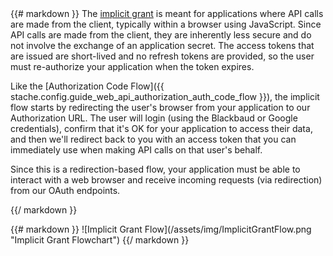 <div class="row">
<div class="col-md-6" style="text-align: left;">
{{# markdown }}
The <a href="https://tools.ietf.org/html/rfc6749#section-1.3.2" target="_blank">implicit grant</a> is meant for applications where API calls are made from the client, typically within a browser using JavaScript.  Since API calls are made from the client, they are inherently less secure and do not involve the exchange of an application secret. The access tokens that are issued are short-lived and no refresh tokens are provided, so the user must re-authorize your application when the token expires.

Like the [Authorization Code Flow]({{ stache.config.guide_web_api_authorization_auth_code_flow }}), the implicit flow starts by redirecting the user's browser from your application to our Authorization URL.  The user will login (using the Blackbaud or Google credentials), confirm that it's OK for your application to access their data, and then we'll redirect back to you with an access token that you can immediately use when making API calls on that user's behalf.

Since this is a redirection-based flow, your application must be able to interact with a web browser and receive incoming requests (via redirection) from our OAuth endpoints.

{{/ markdown }}
</div>
<div class="col-md-6" style="text-align: left;">
{{# markdown }}
![Implicit Grant Flow](/assets/img/ImplicitGrantFlow.png "Implicit Grant Flowchart")
{{/ markdown }}
</div>
</div>
